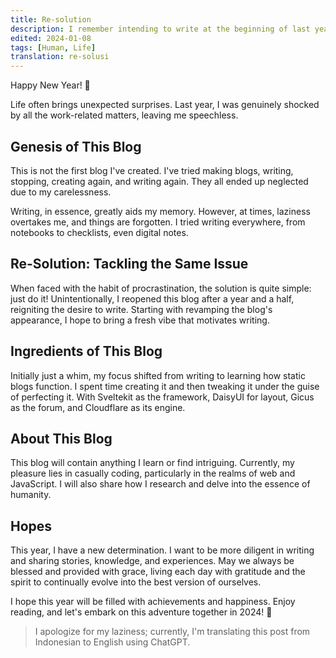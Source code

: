 ```yaml
---
title: Re-solution
description: I remember intending to write at the beginning of last year, but always had reasons not to do so. Without realizing it, another year has passed.
edited: 2024-01-08
tags: [Human, Life]
translation: re-solusi
---
```


Happy New Year! 🎉

Life often brings unexpected surprises. Last year, I was genuinely shocked by all the work-related matters, leaving me speechless.

## Genesis of This Blog

This is not the first blog I've created. I've tried making blogs, writing, stopping, creating again, and writing again. They all ended up neglected due to my carelessness.

Writing, in essence, greatly aids my memory. However, at times, laziness overtakes me, and things are forgotten. I tried writing everywhere, from notebooks to checklists, even digital notes.

## Re-Solution: Tackling the Same Issue

When faced with the habit of procrastination, the solution is quite simple: just do it! Unintentionally, I reopened this blog after a year and a half, reigniting the desire to write. Starting with revamping the blog's appearance, I hope to bring a fresh vibe that motivates writing.

## Ingredients of This Blog

Initially just a whim, my focus shifted from writing to learning how static blogs function. I spent time creating it and then tweaking it under the guise of perfecting it. With Sveltekit as the framework, DaisyUI for layout, Gicus as the forum, and Cloudflare as its engine.

## About This Blog

This blog will contain anything I learn or find intriguing. Currently, my pleasure lies in casually coding, particularly in the realms of web and JavaScript. I will also share how I research and delve into the essence of humanity.

## Hopes

This year, I have a new determination. I want to be more diligent in writing and sharing stories, knowledge, and experiences. May we always be blessed and provided with grace, living each day with gratitude and the spirit to continually evolve into the best version of ourselves.

I hope this year will be filled with achievements and happiness. Enjoy reading, and let's embark on this adventure together in 2024! 🚀

> I apologize for my laziness; currently, I'm translating this post from Indonesian to English using ChatGPT.
